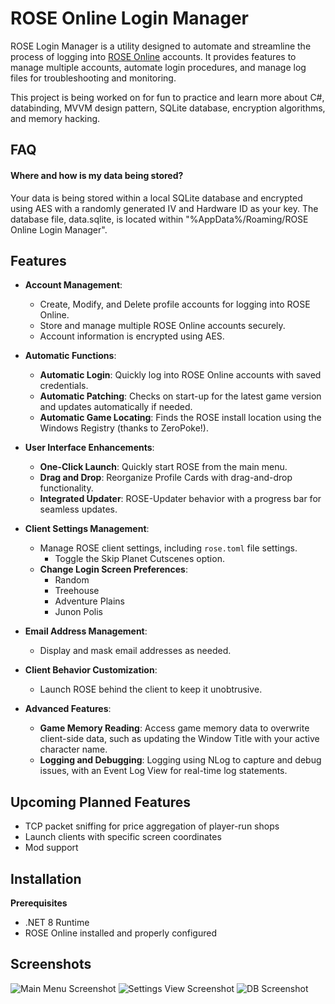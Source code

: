 
# ROSE Online Login Manager
ROSE Login Manager is a utility designed to automate and streamline the process of logging into [ROSE Online] accounts. It provides features to manage multiple accounts, automate login procedures, and manage log files for troubleshooting and monitoring.

This project is being worked on for fun to practice and learn more about C#, databinding, MVVM design pattern, SQLite database, encryption algorithms, and memory hacking.

[ROSE Online]: https://www.roseonlinegame.com/


## FAQ
#### Where and how is my data being stored?
Your data is being stored within a local SQLite database and encrypted using AES with a randomly generated IV and Hardware ID as your key.
The database file, data.sqlite, is located within "%AppData%/Roaming/ROSE Online Login Manager".


## Features
- **Account Management**:
  - Create, Modify, and Delete profile accounts for logging into ROSE Online.
  - Store and manage multiple ROSE Online accounts securely.
  - Account information is encrypted using AES.
  
- **Automatic Functions**:
  - **Automatic Login**: Quickly log into ROSE Online accounts with saved credentials.
  - **Automatic Patching**: Checks on start-up for the latest game version and updates automatically if needed.
  - **Automatic Game Locating**: Finds the ROSE install location using the Windows Registry (thanks to ZeroPoke!).
  
- **User Interface Enhancements**:
  - **One-Click Launch**: Quickly start ROSE from the main menu.
  - **Drag and Drop**: Reorganize Profile Cards with drag-and-drop functionality.
  - **Integrated Updater**: ROSE-Updater behavior with a progress bar for seamless updates.
  
- **Client Settings Management**:
  - Manage ROSE client settings, including `rose.toml` file settings.
    - Toggle the Skip Planet Cutscenes option.
  - **Change Login Screen Preferences**:
    - Random
    - Treehouse
    - Adventure Plains
    - Junon Polis
  
- **Email Address Management**:
  - Display and mask email addresses as needed.
- **Client Behavior Customization**:
  - Launch ROSE behind the client to keep it unobtrusive.
  
- **Advanced Features**:
  - **Game Memory Reading**: Access game memory data to overwrite client-side data, such as updating the Window Title with your active character name.
  - **Logging and Debugging**: Logging using NLog to capture and debug issues, with an Event Log View for real-time log statements.


## Upcoming Planned Features
- TCP packet sniffing for price aggregation of player-run shops
- Launch clients with specific screen coordinates
- Mod support


## Installation
**Prerequisites**
- .NET 8 Runtime
- ROSE Online installed and properly configured


## Screenshots
![Main Menu Screenshot](https://i.imgur.com/RRNh0fU.png)
![Settings View Screenshot](https://i.imgur.com/uFm6xzd.png)
![DB Screenshot](https://i.imgur.com/rGvelwA.png)


